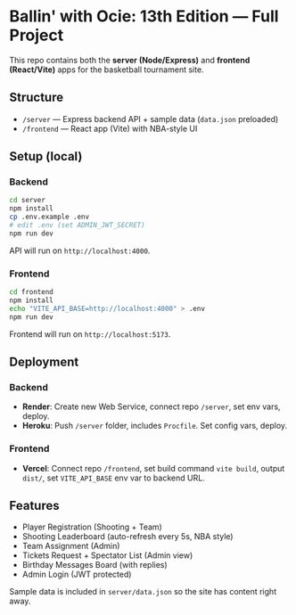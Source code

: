 # Ballin' with Ocie: 13th Edition — Full Project

This repo contains both the **server (Node/Express)** and **frontend (React/Vite)** apps for the basketball tournament site.

## Structure
- `/server` — Express backend API + sample data (`data.json` preloaded)
- `/frontend` — React app (Vite) with NBA-style UI

## Setup (local)
### Backend
```bash
cd server
npm install
cp .env.example .env
# edit .env (set ADMIN_JWT_SECRET)
npm run dev
```
API will run on `http://localhost:4000`.

### Frontend
```bash
cd frontend
npm install
echo "VITE_API_BASE=http://localhost:4000" > .env
npm run dev
```
Frontend will run on `http://localhost:5173`.

## Deployment
### Backend
- **Render**: Create new Web Service, connect repo `/server`, set env vars, deploy.
- **Heroku**: Push `/server` folder, includes `Procfile`. Set config vars, deploy.

### Frontend
- **Vercel**: Connect repo `/frontend`, set build command `vite build`, output `dist/`, set `VITE_API_BASE` env var to backend URL.

## Features
- Player Registration (Shooting + Team)
- Shooting Leaderboard (auto-refresh every 5s, NBA style)
- Team Assignment (Admin)
- Tickets Request + Spectator List (Admin view)
- Birthday Messages Board (with replies)
- Admin Login (JWT protected)

Sample data is included in `server/data.json` so the site has content right away.
